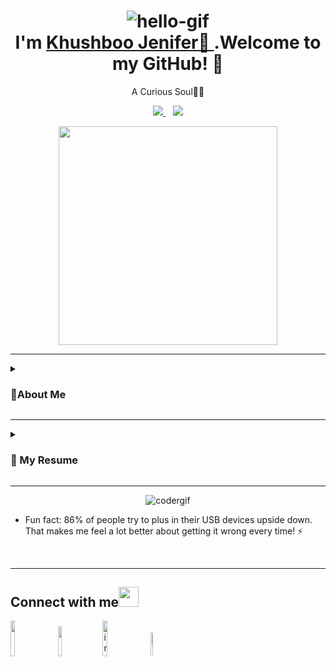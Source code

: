 <h1 align="center"> 
    <img src="Assets/hello.gif" alt="hello-gif"> <br >I'm 
       <a href="https://www.linkedin.com/in/khushboo-jennifer-9729ba131/">Khushboo Jenifer👋 
         </a>.Welcome to my GitHub! 🤗
  </h1>

<p align='center'>
  A Curious Soul👨‍💻 
</p>
  
<p align='center'>
  <a href="mailto:khushbusingh50.ks@gmail.com">
    <img src="https://img.shields.io/badge/Gmail-D14836?style=for-the-badge&logo=gmail&logoColor=white" />    
  </a>
  &nbsp;&nbsp;
  <a href="https://www.m.me/kuchiie/">
    <img src="https://img.shields.io/badge/Messenger-00B2FF?style=for-the-badge&logo=messenger&logoColor=white" />
  </a>
 </p>
  <p align='center'>
  <a href="#"><img src="https://github-readme-stats.vercel.app/api?username=kuchiie&show_icons=true&count_private=true&theme=dark" width="350"></a>
</p>
<hr>
<details >
 <summary><h3>👩About Me</h3></summary>  
      I am also working on my Competitive Coding Skills.My interest lies in Web Development, Application Development and CyberSecurity.
      I aim to be an Opensource contributor. 
      I have the attitude of a learner and the thinking of an optimist, engraved inside me. <br>
      I wish to be a leader in my community of people and a desire to contribute to environment and society.<br>
      Currently, aim is to become a globally competent individual with programming skills along with business leadership/entrepreneurship skills.
</details>
 <hr>
<details>
 <summary><h3>📃 My Resume</h3></summary>
  <br>
  <a href="https://drive.google.com/drive/u/0/folders/12MhyZ3FichAi7E4jSCbDVFpK-eLDQ6d4">Download📝</a> 

## Education
   - 📖 **UG**\
     📆 2016 - 2020\
     📍 **Karunya University** - Coimbatore

## Experience

- 👨‍💻 **Software Analyst**\
     📆 2019 - Moment\
     📍 **Aspire Systems** - Chennai


<img align="right" src="https://img.shields.io/badge/Microsoft%20PowerPoint-B7472A?logo=microsoft-powerpoint&logoColor=white" />
<img align="right" src="https://img.shields.io/badge/Microsoft%20Excel-217346?logo=microsoft-excel&logoColor=white" />
<br><br>
<img align="right" src="https://img.shields.io/badge/Microsoft%20Word-2B579A?logo=microsoft-word&logoColor=white" />
<img align="right" src="https://img.shields.io/badge/Microsoft%20Office-D83B01?logo=microsoft-office&logoColor=white" />

## Skills

<img align="right" src="https://img.shields.io/badge/html5-E34F26?logo=html5&logoColor=white" />
<img align="right" src="https://img.shields.io/badge/css3-1572B6?logo=css3&logoColor=white" />
<img align="right" src="https://img.shields.io/badge/bootstrap-563D7C?logo=bootstrap&logoColor=white" />
<img align="right" src="https://img.shields.io/badge/PHP-777BB4?logo=php&logoColor=white" />
<img align="right" src="https://img.shields.io/badge/Shell_Script-121011?logo=gnu-bash&logoColor=white"/>
<br><br>
<img align="right" src="https://img.shields.io/badge/jQuery-0769AD?logo=jquery&logoColor=white"/>
<img align="right" src="https://img.shields.io/badge/JavaScript-F7DF1E?&logo=javascript&logoColor=black"/>
<img align="right" src="https://img.shields.io/badge/C%2B%2B-00599C?&logo=c%2B%2B&logoColor=white"/>
<img align="right" src="https://img.shields.io/badge/Java-ED8B00?logo=java&logoColor=white"/>
<img align="right" src="https://img.shields.io/badge/Python-3776AB?logo=python&logoColor=white" />

## Programming

<img align="right" src="https://img.shields.io/badge/Ubuntu-E95420?logo=ubuntu&logoColor=white" />
<img align="right" src="https://img.shields.io/badge/Windows-0078D6?logo=windows&logoColor=white" />

## Operating Systems

</details>
<hr>
<p align="center"> <img src="https://github.com/kuchiie/kuchiie/blob/master/Assets/coder.gif" alt="codergif" /> </p>


  
<!--
- I’m currently working on my pathway to **Cybersecurity Career**.  🔭 
- I’m currently learning  🌱  Penetration and Vulnerable Testing*, CyberSecurity and how to **build up my profile's [README.md](https://github.com/kuchiie/KhushbooJenifer/tree/master/README.md)** 💪. 
- I’m also looking to collaborate on **Open Sourced** Projects 👯  on *Web Devlopment* and *Python* 🐍 related Projects.
- I’m looking for help with *Machine Learning & Data Science.* 🤔 
- Ask me about **anything**, **anytime**! 💬 -->

- Fun fact: 86% of people try to plus in their USB devices upside down. That makes me feel a lot better about getting it wrong every time! ⚡ 

<br>
<hr>
<h2>
Connect with me<img src="https://github.com/kuchiie/kuchiie/blob/master/Assets/Handshake.gif" height="32px">
</h2>

[<img src="https://img.shields.io/badge/Facebook-1877F2?logo=facebook&logoColor=white" width="12%">](https://www.facebook.com/kuchiie/)
&nbsp;&nbsp;
[<img src="https://img.shields.io/badge/LinkedIn-0077B5?logo=linkedin&logoColor=white" width="11%">](https://www.linkedin.com/in/khushboo-jennifer-9729ba131/) 
&nbsp;&nbsp;
[<img src="https://img.shields.io/badge/Instagram-E4405F?logo=instagram&logoColor=white" alt="instagram logo" width="12%">](https://www.instagram.com/kuchiie/) 
&nbsp;&nbsp;
[<img src="https://img.shields.io/badge/Twitter-1DA1F2?logo=twitter&logoColor=white" alt="Twitter Logo" width="9.8%">](https://twitter.com/kuchiie98/)
<br><br>
